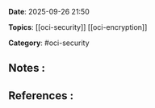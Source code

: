 **Date**: 2025-09-26 21:50

**Topics**: [[oci-security]] [[oci-encryption]]

**Category**: #oci-security

## Notes :




## References :
